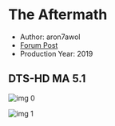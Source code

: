 # The Aftermath

* Author: aron7awol
* [Forum Post](https://www.avsforum.com/threads/bass-eq-for-filtered-movies.2995212/post-58247790)
* Production Year: 2019

## DTS-HD MA 5.1

![img 0](https://i.imgur.com/q0uxtTQ.jpg)

![img 1](https://i.imgur.com/cNwGiTe.png)

